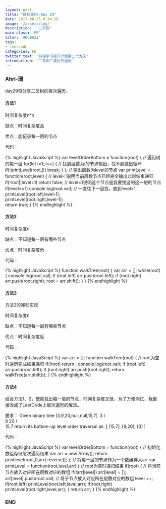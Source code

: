 ```yaml
---
layout: post
title: "目标是FE-Day 29"
date: 2017-08-25 0:34:26
image: '/assets/img/'
description: ' 二叉树'
main-class: 'FE'
color: '#D6BA32'
tags:
- Leetcode
categories: FE
twitter_text: '前端学习提升计划第二十九天'
introduction: '二叉树广度优先遍历'
---
```


### Ahri-珊

day29将分享二叉树的层次遍历。

#### 方法1

时间复杂度n*n

缺点：时间复杂度高

优点：能记录每一层的节点

代码：

{% highlight JavaScript %}
var levelOrderBottom = function(root) {
    // 遍历树的每一层
    for(let i=1;;i++)
        {
            // 找到层数为i的节点输出，找不到跳出循环
            if(!printLevel(root,i))
                break;
        }
};
// 输出层数为level的节点
var printLevel = function(root,level)
{
    // level<1说明当前层数节点已经完全输出此时结束递归
    if(!root||level<1)
        return false;
    // level=1说明这个节点是我要找这的这一层的节点
    if(level==1)
        console.log(root.val);
    // 一直往下一层找，直到level<1
    printLevel(root.left,level-1);  
    printLevel(root.right,level-1);  
    return true;
}
{% endhighlight %}

#### 方法2

时间复杂度n

缺点：不知道每一层有哪些节点

优点：时间复杂度低

代码：

{% highlight JavaScript %}
function walkTree(root) {
    var arr = [];
    while(root)
    {
        console.log(root.val);
        if (root.left) arr.push(root.left);
        if (root.right) arr.push(root.right);
        root = arr.shift();
    }
}
{% endhighlight %}

#### 方法3

方法2的递归实现

时间复杂度n

缺点：不知道每一层有哪些节点

优点：时间复杂度低

代码：

{% highlight JavaScript %}
var arr = [];
function walkTree(root) {
    // root为空时遍历完成结束递归
    if(!root)
        return ;
    console.log(root.val);
    if (root.left) 
        arr.push(root.left);
    if (root.right) 
        arr.push(root.right);
    return walkTree(arr.shift());
}
{% endhighlight %}

#### 方法4

结合方法1、2，既能找出每一层的节点，时间复杂度又低，为了方便测试，我直接改成了LeetCode上层次遍历的解法。

要求：
Given binary tree [3,9,20,null,null,15,7],
    3
   / \
  9  20
    /  \
   15   7
return its bottom-up level order traversal as:
[
  [15,7],
  [9,20],
  [3]
]

代码：

{% highlight JavaScript %}
var levelOrderBottom = function(root) {
    // 初始化数组存储层次遍历结果
    var arr = new Array();
    return printlevel(root,0,arr).reverse();
};
// 将每一层的节点作为一个数组存入arr
var printLevel = function(root,level,arr)
{
    // root为空时递归结束
    if(root)
    {
        // 将当前节点放入对应所在层数对应的数组
        if(!arr[level])
            arr[level] = [];
        arr[level].push(root.val);
        // 将子节点放入对应所在层数对应的数组
        level ++;
        if(root.left) 
            printLevel(root.left,level,arr);
        if(root.right) 
            printLevel(root.right,level,arr);
    }
    return arr;
}
{% endhighlight %}

### END